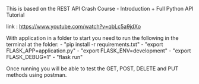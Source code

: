 This is based on the REST API Crash Course - Introduction + Full Python API Tutorial 

link : https://www.youtube.com/watch?v=qbLc5a9jdXo

With application in a folder to start you need to run the following in the terminal at the folder: 
    - "pip install -r requirements.txt" 
    - "export FLASK_APP=application.py"
    - "export FLASK_ENV=development"
    - "export FLASK_DEBUG=1"
    - "flask run"

Once running you will be able to test the GET, POST, DELETE and PUT methods using postman. 
